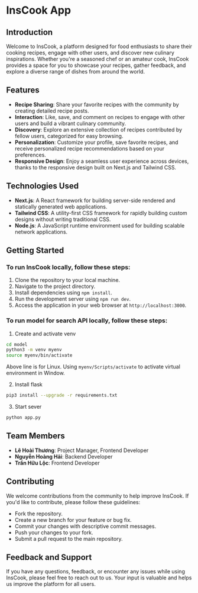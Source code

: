 # InsCook App

## Introduction
Welcome to InsCook, a platform designed for food enthusiasts to share their cooking recipes, engage with other users, and discover new culinary inspirations. Whether you're a seasoned chef or an amateur cook, InsCook provides a space for you to showcase your recipes, gather feedback, and explore a diverse range of dishes from around the world.

## Features
- **Recipe Sharing**: Share your favorite recipes with the community by creating detailed recipe posts.
- **Interaction**: Like, save, and comment on recipes to engage with other users and build a vibrant culinary community.
- **Discovery**: Explore an extensive collection of recipes contributed by fellow users, categorized for easy browsing.
- **Personalization**: Customize your profile, save favorite recipes, and receive personalized recipe recommendations based on your preferences.
- **Responsive Design**: Enjoy a seamless user experience across devices, thanks to the responsive design built on Next.js and Tailwind CSS.

## Technologies Used
- **Next.js**: A React framework for building server-side rendered and statically generated web applications.
- **Tailwind CSS**: A utility-first CSS framework for rapidly building custom designs without writing traditional CSS.
- **Node.js**: A JavaScript runtime environment used for building scalable network applications.

## Getting Started
### To run InsCook locally, follow these steps:

1. Clone the repository to your local machine.
2. Navigate to the project directory.
3. Install dependencies using `npm install`.
4. Run the development server using `npm run dev`.
5. Access the application in your web browser at `http://localhost:3000`.

### To run model for search API locally, follow these steps:
1. Create and activate venv
```bash
cd model
python3 -m venv myenv
source myenv/bin/activate
```
Above line is for Linux. Using `myenv/Scripts/activate` to activate virtual environment in Window.

2. Install flask 
```bash
pip3 install --upgrade -r requirements.txt
```

3. Start sever
```bash
python app.py
``` 

## Team Members
- **Lê Hoài Thương**: Project Manager, Frontend Developer
- **Nguyễn Hoàng Hải**: Backend Developer
- **Trần Hữu Lộc**: Frontend Developer

## Contributing
We welcome contributions from the community to help improve InsCook. If you'd like to contribute, please follow these guidelines:
- Fork the repository.
- Create a new branch for your feature or bug fix.
- Commit your changes with descriptive commit messages.
- Push your changes to your fork.
- Submit a pull request to the main repository.

## Feedback and Support
If you have any questions, feedback, or encounter any issues while using InsCook, please feel free to reach out to us. Your input is valuable and helps us improve the platform for all users.


